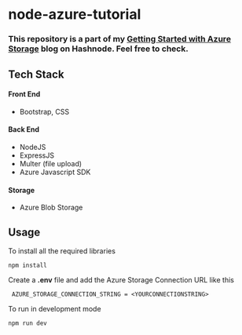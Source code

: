# node-azure-tutorial

### This repository is a part of my [Getting Started with Azure Storage](https://rohanjaiswal.hashnode.dev/getting-started-with-azure-storage) blog on Hashnode. Feel free to check.

## Tech Stack
#### Front End
- Bootstrap, CSS

#### Back End
- NodeJS
- ExpressJS
- Multer (file upload)
- Azure Javascript SDK

#### Storage
- Azure Blob Storage

## Usage

To install all the required libraries

``` npm install ```

Create a **.env** file and add the Azure Storage Connection URL like this

``` AZURE_STORAGE_CONNECTION_STRING = <YOURCONNECTIONSTRING>```

To run in development mode 

``` npm run dev ```

